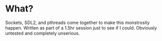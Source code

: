 What?
===

Sockets, SDL2, and pthreads come together to make this monstrosity
happen. Written as part of a 1.5hr session just to see if I could. Obviously
untested and completely unserious.
